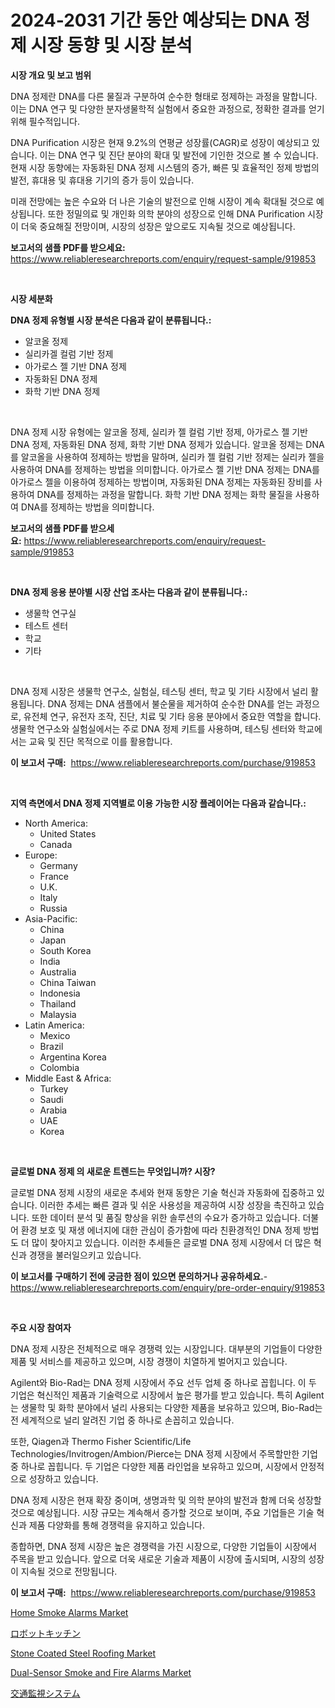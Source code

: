 <p><h1>2024-2031 기간 동안 예상되는 DNA 정제 시장 동향 및 시장 분석</h1></p><p><strong>시장 개요 및 보고 범위</strong></p>
<p><p>DNA 정제란 DNA를 다른 물질과 구분하여 순수한 형태로 정제하는 과정을 말합니다. 이는 DNA 연구 및 다양한 분자생물학적 실험에서 중요한 과정으로, 정확한 결과를 얻기 위해 필수적입니다.</p><p>DNA Purification 시장은 현재 9.2%의 연평균 성장률(CAGR)로 성장이 예상되고 있습니다. 이는 DNA 연구 및 진단 분야의 확대 및 발전에 기인한 것으로 볼 수 있습니다. 현재 시장 동향에는 자동화된 DNA 정제 시스템의 증가, 빠른 및 효율적인 정제 방법의 발전, 휴대용 및 휴대용 기기의 증가 등이 있습니다.</p><p>미래 전망에는 높은 수요와 더 나은 기술의 발전으로 인해 시장이 계속 확대될 것으로 예상됩니다. 또한 정밀의료 및 개인화 의학 분야의 성장으로 인해 DNA Purification 시장이 더욱 중요해질 전망이며, 시장의 성장은 앞으로도 지속될 것으로 예상됩니다.</p></p>
<p><strong>보고서의 샘플 PDF를 받으세요:</strong> <a href="https://www.reliableresearchreports.com/enquiry/request-sample/919853">https://www.reliableresearchreports.com/enquiry/request-sample/919853</a></p>
<p>&nbsp;</p>
<p><strong>시장 세분화</strong></p>
<p><strong>DNA 정제 유형별 시장 분석은 다음과 같이 분류됩니다.:</strong></p>
<p><ul><li>알코올 정제</li><li>실리카겔 컬럼 기반 정제</li><li>아가로스 젤 기반 DNA 정제</li><li>자동화된 DNA 정제</li><li>화학 기반 DNA 정제</li></ul></p>
<p>&nbsp;</p>
<p><p>DNA 정제 시장 유형에는 알코올 정제, 실리카 젤 컬럼 기반 정제, 아가로스 젤 기반 DNA 정제, 자동화된 DNA 정제, 화학 기반 DNA 정제가 있습니다. 알코올 정제는 DNA를 알코올을 사용하여 정제하는 방법을 말하며, 실리카 젤 컬럼 기반 정제는 실리카 젤을 사용하여 DNA를 정제하는 방법을 의미합니다. 아가로스 젤 기반 DNA 정제는 DNA를 아가로스 젤을 이용하여 정제하는 방법이며, 자동화된 DNA 정제는 자동화된 장비를 사용하여 DNA를 정제하는 과정을 말합니다. 화학 기반 DNA 정제는 화학 물질을 사용하여 DNA를 정제하는 방법을 의미합니다.</p></p>
<p><strong>보고서의 샘플 PDF를 받으세요:</strong>&nbsp;<a href="https://www.reliableresearchreports.com/enquiry/request-sample/919853">https://www.reliableresearchreports.com/enquiry/request-sample/919853</a></p>
<p>&nbsp;</p>
<p><strong> DNA 정제 응용 분야별 시장 산업 조사는 다음과 같이 분류됩니다.:</strong></p>
<p><ul><li>생물학 연구실</li><li>테스트 센터</li><li>학교</li><li>기타</li></ul></p>
<p>&nbsp;</p>
<p><p>DNA 정제 시장은 생물학 연구소, 실험실, 테스팅 센터, 학교 및 기타 시장에서 널리 활용됩니다. DNA 정제는 DNA 샘플에서 불순물을 제거하여 순수한 DNA를 얻는 과정으로, 유전체 연구, 유전자 조작, 진단, 치료 및 기타 응용 분야에서 중요한 역할을 합니다. 생물학 연구소와 실험실에서는 주로 DNA 정제 키트를 사용하며, 테스팅 센터와 학교에서는 교육 및 진단 목적으로 이를 활용합니다.</p></p>
<p><strong>이 보고서 구매:</strong>&nbsp; <a href="https://www.reliableresearchreports.com/purchase/919853">https://www.reliableresearchreports.com/purchase/919853</a></p>
<p>&nbsp;</p>
<p><strong>지역 측면에서 DNA 정제 지역별로 이용 가능한 시장 플레이어는 다음과 같습니다.:</strong></p>
<p><ul>
    <li>
        North America:
        <ul>
            <li>United States</li>
            <li>Canada</li>
        </ul>
    </li>
    <li>
        Europe:
        <ul>
            <li>Germany</li>
            <li>France</li>
            <li>U.K.</li>
            <li>Italy</li>
            <li>Russia</li>
        </ul>
    </li>
    <li>
        Asia-Pacific:
        <ul>
            <li>China</li>
            <li>Japan</li>
            <li>South Korea</li>
            <li>India</li>
            <li>Australia</li>
            <li>China Taiwan</li>
            <li>Indonesia</li>
            <li>Thailand</li>
            <li>Malaysia</li>
        </ul>
    </li>
    <li>
        Latin America:
        <ul>
            <li>Mexico</li>
            <li>Brazil</li>
            <li>Argentina Korea</li>
            <li>Colombia</li>
        </ul>
    </li>
    <li>
        Middle East & Africa:
        <ul>
            <li>Turkey</li>
            <li>Saudi</li>
            <li>Arabia</li>
            <li>UAE</li>
            <li>Korea</li>
        </ul>
    </li>
    </ul></p>
<p>&nbsp;</p>
<p><strong>글로벌 DNA 정제 의 새로운 트렌드는 무엇입니까? 시장?</strong></p>
<p><p>글로벌 DNA 정제 시장의 새로운 추세와 현재 동향은 기술 혁신과 자동화에 집중하고 있습니다. 이러한 추세는 빠른 결과 및 쉬운 사용성을 제공하여 시장 성장을 촉진하고 있습니다. 또한 데이터 분석 및 품질 향상을 위한 솔루션의 수요가 증가하고 있습니다. 더불어 환경 보호 및 재생 에너지에 대한 관심이 증가함에 따라 친환경적인 DNA 정제 방법도 더 많이 찾아지고 있습니다. 이러한 추세들은 글로벌 DNA 정제 시장에서 더 많은 혁신과 경쟁을 불러일으키고 있습니다.</p></p>
<p><strong>이 보고서를 구매하기 전에 궁금한 점이 있으면 문의하거나 공유하세요.</strong>- <a href="https://www.reliableresearchreports.com/enquiry/pre-order-enquiry/919853">https://www.reliableresearchreports.com/enquiry/pre-order-enquiry/919853</a></p>
<p>&nbsp;</p>
<p><strong>주요 시장 참여자</strong></p>
<p><p>DNA 정제 시장은 전체적으로 매우 경쟁력 있는 시장입니다. 대부분의 기업들이 다양한 제품 및 서비스를 제공하고 있으며, 시장 경쟁이 치열하게 벌어지고 있습니다.</p><p>Agilent와 Bio-Rad는 DNA 정제 시장에서 주요 선두 업체 중 하나로 꼽힙니다. 이 두 기업은 혁신적인 제품과 기술력으로 시장에서 높은 평가를 받고 있습니다. 특히 Agilent는 생물학 및 화학 분야에서 널리 사용되는 다양한 제품을 보유하고 있으며, Bio-Rad는 전 세계적으로 널리 알려진 기업 중 하나로 손꼽히고 있습니다.</p><p>또한, Qiagen과 Thermo Fisher Scientific/Life Technologies/Invitrogen/Ambion/Pierce는 DNA 정제 시장에서 주목할만한 기업 중 하나로 꼽힙니다. 두 기업은 다양한 제품 라인업을 보유하고 있으며, 시장에서 안정적으로 성장하고 있습니다.</p><p>DNA 정제 시장은 현재 확장 중이며, 생명과학 및 의학 분야의 발전과 함께 더욱 성장할 것으로 예상됩니다. 시장 규모는 계속해서 증가할 것으로 보이며, 주요 기업들은 기술 혁신과 제품 다양화를 통해 경쟁력을 유지하고 있습니다.</p><p>종합하면, DNA 정제 시장은 높은 경쟁력을 가진 시장으로, 다양한 기업들이 시장에서 주목을 받고 있습니다. 앞으로 더욱 새로운 기술과 제품이 시장에 출시되며, 시장의 성장이 지속될 것으로 전망됩니다.</p></p>
<p><strong>이 보고서 구매:</strong>&nbsp;&nbsp;<a href="https://www.reliableresearchreports.com/purchase/919853">https://www.reliableresearchreports.com/purchase/919853</a></p>
<p><p><a href="https://github.com/lataunyatinikmelvin59ilbd0dv/Market-Research-Report-List-1/blob/main/home-smoke-alarms-market.md">Home Smoke Alarms Market</a></p><p><a href="https://github.com/mohamedbakry57/Market-Research-Report-List-2/blob/main/2586019183031.md">ロボットキッチン</a></p><p><a href="https://issuu.com/reportprime-2/docs/stone-coated-steel-roofing-market-size-2030.pptx">Stone Coated Steel Roofing Market</a></p><p><a href="https://github.com/pgtimber/Market-Research-Report-List-1/blob/main/dual-sensor-smoke-and-fire-alarms-market.md">Dual-Sensor Smoke and Fire Alarms Market</a></p><p><a href="https://github.com/zjkmgcs938405/Market-Research-Report-List-1/blob/main/8574485183032.md">交通監視システム</a></p></p>
